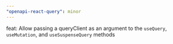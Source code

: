 ```yaml
---
"openapi-react-query": minor
---
```


feat: Allow passing a queryClient as an argument to the `useQuery`, `useMutation`, and `useSuspenseQuery` methods

